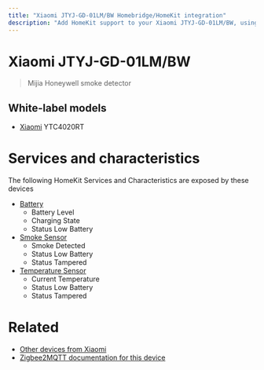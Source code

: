 ```yaml
---
title: "Xiaomi JTYJ-GD-01LM/BW Homebridge/HomeKit integration"
description: "Add HomeKit support to your Xiaomi JTYJ-GD-01LM/BW, using Homebridge, Zigbee2MQTT and homebridge-z2m."
---
```

<!---
This file has been GENERATED using src/docgen/docgen.ts
DO NOT EDIT THIS FILE MANUALLY!
-->
# Xiaomi JTYJ-GD-01LM/BW
> Mijia Honeywell smoke detector


## White-label models
* [Xiaomi](../index.md#xiaomi) YTC4020RT

# Services and characteristics
The following HomeKit Services and Characteristics are exposed by
these devices

* [Battery](../../battery.md)
  * Battery Level
  * Charging State
  * Status Low Battery
* [Smoke Sensor](../../sensors.md)
  * Smoke Detected
  * Status Low Battery
  * Status Tampered
* [Temperature Sensor](../../sensors.md)
  * Current Temperature
  * Status Low Battery
  * Status Tampered


# Related
* [Other devices from Xiaomi](../index.md#xiaomi)
* [Zigbee2MQTT documentation for this device](https://www.zigbee2mqtt.io/devices/JTYJ-GD-01LM_BW.html)